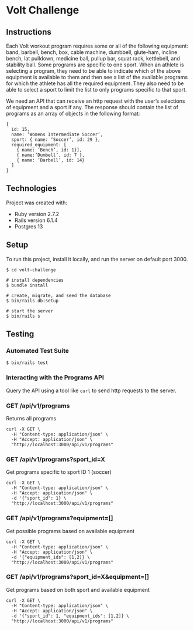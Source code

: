# Volt Challenge

## Instructions

Each Volt workout program requires some or all of the following equipment:
band, barbell, bench, box, cable machine, dumbbell, glute-ham, incline bench,
lat pulldown, medicine ball, pullup bar, squat rack, kettlebell, and stability
ball. Some programs are specific to one sport. When an athlete is selecting a
program, they need to be able to indicate which of the above equipment is
available to them and then see a list of the available programs for which the
athlete has all the required equipment. They also need to be able to select a
sport to limit the list to only programs specific to that sport.

We need an API that can receive an http request with the user’s selections of
equipment and a sport if any. The response should contain the list of programs
as an array of objects in the following format:

```
{ 
  id: 15, 
  name: ‘Womens Intermediate Soccer’, 
  sport: { name: ‘Soccer’, id: 29 }, 
  required_equipment: [ 
    { name: ‘Bench’, id: 1}], 
    { name:’Dumbell’, id: 7 }, 
    { name: ‘Barbell’, id: 14}
  ] 
}
```

## Technologies
Project was created with:
* Ruby version 2.7.2
* Rails version 6.1.4
* Postgres 13

## Setup
To run this project, install it locally, and run the server on default port 3000.
```
$ cd volt-challenge

# install dependencies
$ bundle install

# create, migrate, and seed the database
$ bin/rails db:setup

# start the server
$ bin/rails s
```

## Testing

### Automated Test Suite
`$ bin/rails test`

### Interacting with the Programs API
Query the API using a tool like `curl` to send http requests to the server.

### GET /api/v1/programs
Returns all programs
```
curl -X GET \
  -H "Content-type: application/json" \
  -H "Accept: application/json" \
  "http://localhost:3000/api/v1/programs"
```

### GET /api/v1/programs?sport_id=X
Get programs specific to sport ID 1 (soccer)
```
curl -X GET \
  -H "Content-type: application/json" \
  -H "Accept: application/json" \
  -d '{"sport_id": 1} \
  "http://localhost:3000/api/v1/programs"
```

### GET /api/v1/programs?equipment=[]
Get possible programs based on available equipment
```
curl -X GET \
  -H "Content-type: application/json" \
  -H "Accept: application/json" \
  -d '{"equipment_ids": [1,2]} \
  "http://localhost:3000/api/v1/programs"
```

### GET /api/v1/programs?sport_id=X&equipment=[]
Get programs based on both sport and available equipment
```
curl -X GET \
  -H "Content-type: application/json" \
  -H "Accept: application/json" \
  -d '{"sport_id": 1, "equipment_ids": [1,2]} \
  "http://localhost:3000/api/v1/programs"
```
